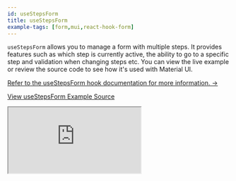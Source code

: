 ```yaml
---
id: useStepsForm
title: useStepsForm
example-tags: [form,mui,react-hook-form]
---
```


`useStepsForm` allows you to manage a form with multiple steps. It provides features such as which step is currently active, the ability to go to a specific step and validation when changing steps etc. You can view the live example or review the source code to see how it's used with Material UI.

[Refer to the useStepsForm hook documentation for more information. →](/docs/packages/documentation/react-hook-form/useStepsForm/)

[View useStepsForm Example Source](https://github.com/pankod/refine/tree/master/examples/form/mui/useStepsForm)

<iframe loading="lazy" src="https://stackblitz.com//github/pankod/refine/tree/master/examples/form/mui/useStepsForm?embed=1&view=preview&theme=dark&preset=node&ctl=1"
    style={{width: "100%", height:"80vh", border: "0px", borderRadius: "8px", overflow:"hidden"}}
    title="mui-use-steps-form"
></iframe>
